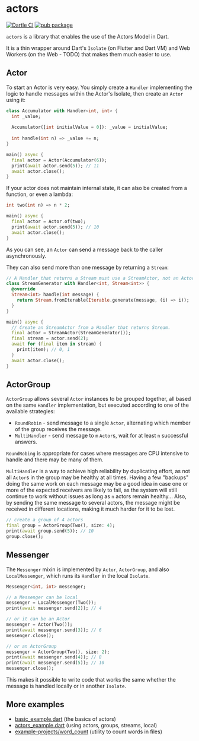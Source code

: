 # actors

[![Dartle CI](https://github.com/renatoathaydes/actors/workflows/Dartle%20CI/badge.svg)](https://github.com/renatoathaydes/actors/actions)
[![pub package](https://img.shields.io/pub/v/actors)](https://pub.dev/packages/actors)

`actors` is a library that enables the use of the Actors Model in Dart.

It is a thin wrapper around Dart's `Isolate` (on Flutter and Dart VM)
and Web Workers (on the Web - TODO) that makes them much easier to use.

## Actor

To start an Actor is very easy. You simply create a `Handler` implementing the logic to handle messages within the
Actor's Isolate, then create an `Actor` using it:

```dart
class Accumulator with Handler<int, int> {
  int _value;
  
  Accumulator([int initialValue = 0]): _value = initialValue;
  
  int handle(int n) => _value += n;
}

main() async {
  final actor = Actor(Accumulator(6));
  print(await actor.send(5)); // 11
  await actor.close();
}
```

If your actor does not maintain internal state, it can also be created from a function, or even a lambda:

```dart
int two(int n) => n * 2;

main() async {
  final actor = Actor.of(two);
  print(await actor.send(5)); // 10
  await actor.close();
}
```

As you can see, an `Actor` can send a message back to the caller asynchronously.

They can also send more than one message by returning a `Stream`:

```dart
// A Handler that returns a Stream must use a StreamActor, not an Actor.
class StreamGenerator with Handler<int, Stream<int>> {
  @override
  Stream<int> handle(int message) {
    return Stream.fromIterable(Iterable.generate(message, (i) => i));
  }
}

main() async {
  // Create an StreamActor from a Handler that returns Stream.
  final actor = StreamActor(StreamGenerator());
  final stream = actor.send(2);
  await for (final item in stream) {
    print(item); // 0, 1
  }
  await actor.close();
}
```

## ActorGroup

`ActorGroup` allows several `Actor` instances to be grouped together, all based on the same `Handler` implementation,
but executed according to one of the available strategies:

* `RoundRobin` - send message to a single `Actor`, alternating which member of the group receives the message.
* `MultiHandler` - send message to `m` `Actor`s, wait for at least `n` successful answers.

`RoundRobing` is appropriate for cases where messages are CPU intensive to handle and there may be many of them.

`MultiHandler` is a way to achieve high reliability by duplicating effort, as not all `Actor`s in the group may
be healthy at all times. Having a few "backups" doing the same work on each message may be a good idea in case one or
more of the expected receivers are likely to fail, as the system will still continue to work without issues as long as
`n` actors remain healthy... Also, by sending the same message to several actors, the message might be received in
 different locations, making it much harder for it to be lost.

```dart
// create a group of 4 actors
final group = ActorGroup(Two(), size: 4);
print(await group.send(5)); // 10
group.close();
```

## Messenger

The `Messenger` mixin is implemented by `Actor`, `ActorGroup`, and also `LocalMessenger`, which runs its `Handler`
in the local `Isolate`.

```dart
Messenger<int, int> messenger;

// a Messenger can be local
messenger = LocalMessenger(Two());
print(await messenger.send(2)); // 4

// or it can be an Actor
messenger = Actor(Two());
print(await messenger.send(3)); // 6
messenger.close();

// or an ActorGroup
messenger = ActorGroup(Two(), size: 2);
print(await messenger.send(4)); // 8
print(await messenger.send(5)); // 10
messenger.close();
```

This makes it possible to write code that works the same whether the message is handled locally or in another `Isolate`.

## More examples

* [basic_example.dart](example/basic_example.dart) (the basics of actors)
* [actors_example.dart](example/actors_example.dart) (using actors, groups, streams, local)
* [example-projects/word_count](example-projects/word_count) (utility to count words in files)
